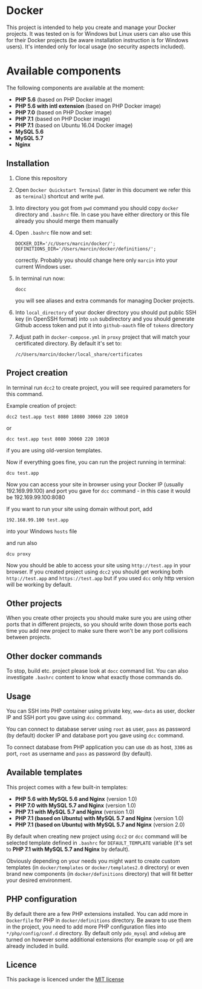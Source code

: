 # Docker
This project is intended to help you create and manage your Docker projects. It was tested on is for Windows but Linux users can also use this for their Docker projects (be aware installation instruction is for Windows users). It's intended only for local usage (no security aspects included).
 
# Available components
 
The following components are available at the moment:
- **PHP 5.6** (based on PHP Docker image)
- **PHP 5.6 with intl extension** (based on PHP Docker image)
- **PHP 7.0** (based on PHP Docker image)
- **PHP 7.1** (based on PHP Docker image)
- **PHP 7.1** (based on Ubuntu 16.04 Docker image)
- **MySQL 5.6**
- **MySQL 5.7**
- **Nginx**

## Installation

1. Clone this repository

2. Open `Docker Quickstart Terminal` (later in this document we refer this as `terminal`) shortcut and write `pwd`.

3. Into directory you got from `pwd` command you should copy `docker` directory and `.bashrc` file. In case you have either directory or this file already you should merge them manually

4. Open `.bashrc` file now and set:

   ```
   DOCKER_DIR='/c/Users/marcin/docker/';
   DEFINITIONS_DIR='/Users/marcin/docker/definitions/';
   ```
   
   correctly. Probably you should change here only `marcin` into your current Windows user.
   
5. In terminal run now:

   ```
   docc
   ```
   
   you will see aliases and extra commands for managing Docker projects.
   
6. Into `local_directory` of your docker directory you should put public SSH key (in OpenSSH format) into `ssh` subdirectory and you should generate Github access token and put it into `github-oauth` file of `tokens` directory

7. Adjust path in `docker-compose.yml` in `proxy` project that will match your certificated directory. By default it's set to:

   ```
   /c/Users/marcin/docker/local_share/certificates
   ```

## Project creation

In terminal run `dcc2` to create project, you will see required parameters for this command.

Example creation of project:

```
dcc2 test.app test 8080 18080 30060 220 10010
```

or 

```
dcc test.app test 8080 30060 220 10010
```

if you are using old-version templates.

Now if everything goes fine, you can run the project running in terminal:

```
dcu test.app
```

Now you can access your site in browser using your Docker IP (usually 192.169.99.100) and port you gave for `dcc` command - in this case it would be 192.169.99.100:8080

If you want to run your site using domain without port, add 

```
192.168.99.100 test.app
```
    
into your Windows `hosts` file
    
and run also

```
dcu proxy
```

Now you should be able to access your site using `http://test.app` in your browser. If you created project using `dcc2` you should get working both `http://test.app` and `https://test.app` but if you used `dcc` only http version will be working by default.

## Other projects

When you create other projects you should make sure you are using other ports that in different projects, so you should write down those ports each time you add new project to make sure there won't be any port collisions between projects.

## Other docker commands

To stop, build etc. project please look at `docc` command list. You can also investigate `.bashrc` content to know what exactly those commands do. 

## Usage

You can SSH into PHP container using private key, `www-data` as user, docker IP and SSH port you gave using `dcc` command.

You can connect to database server using `root` as user, `pass` as password (by default) docker IP and database port you gave using `dcc` command.

To connect database from PHP application you can use `db` as host, `3306` as port, `root` as username and `pass` as password (by default).

## Available templates

This project comes with a few built-in templates:

- **PHP 5.6 with MySQL 5.6 and Nginx** (version 1.0)
- **PHP 7.0 with MySQL 5.7 and Nginx** (version 1.0)
- **PHP 7.1 with MySQL 5.7 and Nginx** (version 1.0)
- **PHP 7.1 (based on Ubuntu) with MySQL 5.7 and Nginx** (version 1.0)
- **PHP 7.1 (based on Ubuntu) with MySQL 5.7 and Nginx** (version 2.0)


By default when creating new project using `dcc2` or `dcc` command will be selected template defined in `.bashrc` for `DEFAULT_TEMPLATE` variable (it's set to **PHP 7.1 with MySQL 5.7 and Nginx** by default).

Obviously depending on your needs you might want to create custom templates (in `docker/templates` or `docker/templates2.0` directory) or even brand new components (in `docker/definitions` directory) that will fit better your desired environment.

## PHP configuration

By default there are a few PHP extensions installed. You can add more in `Dockerfile` for PHP in `docker/definitions` directory. Be aware to use them in the project, you need to add more PHP configuration files into `*/php/config/conf.d` directory. By default only `pdo_mysql` and `xdebug` are turned on however some additional extensions (for example `soap` or `gd`) are already included in build.  

## Licence

This package is licenced under the [MIT license](http://opensource.org/licenses/MIT)
